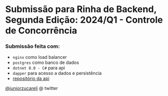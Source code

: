 # Submissão para Rinha de Backend, Segunda Edição: 2024/Q1 - Controle de Concorrência

### Submissão feita com:
- `nginx` como load balancer
- `postgres` como banco de dados
- `dotnet 8.0 - C#` para api
- `dapper` para acesso a dados e persistência
- [repositório da api](https://github.com/Adaorajr/rinha-backend-2401-01)

[@juniorzucareli](https://twitter.com/juniorzucareli) @ twitter